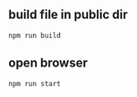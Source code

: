 ## build file in public dir

```shell
npm run build
```

## open browser

```shell
npm run start
```
